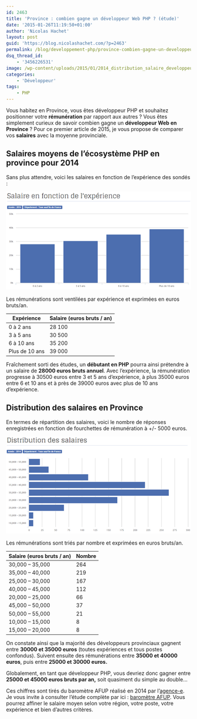 ```yaml
---
id: 2463
title: 'Province : combien gagne un développeur Web PHP ? (étude)'
date: '2015-01-26T11:19:50+01:00'
author: 'Nicolas Hachet'
layout: post
guid: 'https://blog.nicolashachet.com/?p=2463'
permalink: /blog/developpement-php/province-combien-gagne-un-developpeur-web-php-etude/
dsq_thread_id:
    - '3456226531'
image: /wp-content/uploads/2015/01/2014_distribution_salaire_developpeur-php-province-200x150.png
categories:
    - 'Développeur'
tags:
    - PHP
---
```


Vous habitez en Province, vous êtes développeur PHP et souhaitez positionner votre **rémunération** par rapport aux autres ? Vous êtes simplement curieux de savoir combien gagne un **développeur Web en Province** ? Pour ce premier article de 2015, je vous propose de comparer vos **salaires** avec la moyenne provinciale.

## Salaires moyens de l’écosystème PHP en province pour 2014

Sans plus attendre, voici les salaires en fonction de l’expérience des sondés :

[![2014_salaire_developpeur-php-province](/wp-content/uploads/2015/01/2014_salaire_developpeur-php-province1.png)](/wp-content/uploads/2015/01/2014_salaire_developpeur-php-province1.png)

Les rémunérations sont ventilées par expérience et exprimées en euros bruts/an.

| Expérience | Salaire (euros bruts / an) |
|---|---|
| 0 à 2 ans | 28 100 |
| 3 à 5 ans | 30 500 |
| 6 à 10 ans | 35 200 |
| Plus de 10 ans | 39 000 |

Fraîchement sorti des études, un **débutant en PHP** pourra ainsi prétendre à un salaire de **28000 euros bruts annuel**. Avec l’expérience, la rémunération progresse à 30500 euros entre 3 et 5 ans d’expérience, à plus 35000 euros entre 6 et 10 ans et à près de 39000 euros avec plus de 10 ans d’expérience.

## Distribution des salaires en Province

En termes de répartition des salaires, voici le nombre de réponses enregistrées en fonction de fourchettes de rémunération à +/- 5000 euros.

[![2014_distribution_salaire_developpeur-php-province](/wp-content/uploads/2015/01/2014_distribution_salaire_developpeur-php-province.png)](/wp-content/uploads/2015/01/2014_distribution_salaire_developpeur-php-province.png)

Les rémunérations sont triés par nombre et exprimées en euros bruts/an.

| Salaire (euros bruts / an) | Nombre |
|---|---|
| 30,000 – 35,000 | 264 |
| 35,000 – 40,000 | 219 |
| 25,000 – 30,000 | 167 |
| 40,000 – 45,000 | 112 |
| 20,000 – 25,000 | 66 |
| 45,000 – 50,000 | 37 |
| 50,000 – 55,000 | 21 |
| 10,000 – 15,000 | 8 |
| 15,000 – 20,000 | 8 |

On constate ainsi que la majorité des développeurs provinciaux gagnent entre **30000 et 35000 euros** (toutes expériences et tous postes confondus). Suivent ensuite des rémunérations entre **35000 et 40000 euros**, puis entre **25000 et 30000 euros.**

Globalement, en tant que développeur PHP, vous devriez donc gagner entre **25000 et 45000 euros bruts par an,** soit quasiment du simple au double…

Ces chiffres sont tirés du baromètre AFUP réalisé en 2014 par l’[agence-e](https://www.agence-e.fr/). Je vous invite à consulter l’étude complète par ici : [baromètre AFUP](https://barometre.afup.org/). Vous pourrez affiner le salaire moyen selon votre région, votre poste, votre expérience et bien d’autres critères.
